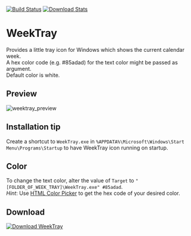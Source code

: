 [![Build Status](https://travis-ci.org/sebdotnet/WeekTray.svg?branch=master)](https://travis-ci.org/sebdotnet/WeekTray)
[![Download Stats](https://img.shields.io/sourceforge/dt/weektray.svg)](https://sourceforge.net/projects/weektray/files/latest/download)

# WeekTray

Provides a little tray icon for Windows which shows the current calendar week.  
A hex color code (e.g. #85adad) for the text color might be passed as argument.  
Default color is white.  


## Preview

![weektray_preview](http://sebdotnet.bplaced.net/weektray/weektray_preview.png)


## Installation tip

Create a shortcut to `WeekTray.exe` in `%APPDATA%\Microsoft\Windows\Start Menu\Programs\Startup` to have WeekTray icon running on startup.


## Color
To change the text color, alter the value of `Target` to `"[FOLDER_OF_WEEK_TRAY]\WeekTray.exe" #85adad`.  
*Hint*: Use [HTML Color Picker](https://www.w3schools.com/colors/colors_picker.asp) to get the hex code of your desired color.


## Download
  
[![Download WeekTray](https://a.fsdn.com/con/app/sf-download-button)](https://sourceforge.net/projects/weektray/files/latest/download)  